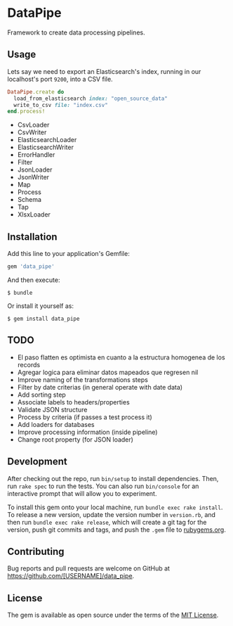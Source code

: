 # DataPipe

Framework to create data processing pipelines.

## Usage

Lets say we need to export an Elasticsearch's index, running in our localhost's port `9200`, into a CSV file.

```ruby
DataPipe.create do
  load_from_elasticsearch index: "open_source_data"
  write_to_csv file: "index.csv"
end.process!
```

 * CsvLoader
 * CsvWriter
 * ElasticsearchLoader
 * ElasticsearchWriter
 * ErrorHandler
 * Filter
 * JsonLoader
 * JsonWriter
 * Map
 * Process
 * Schema
 * Tap
 * XlsxLoader

## Installation

Add this line to your application's Gemfile:

```ruby
gem 'data_pipe'
```

And then execute:

    $ bundle

Or install it yourself as:

    $ gem install data_pipe

## TODO

 * El paso flatten es optimista en cuanto a la estructura homogenea de los records
 * Agregar logica para eliminar datos mapeados que regresen nil
 * Improve naming of the transformations steps
 * Filter by date criterias (in general operate with date data)
 * Add sorting step
 * Associate labels to headers/properties
 * Validate JSON structure
 * Process by criteria (if passes a test process it)
 * Add loaders for databases
 * Improve processing information (inside pipeline)
 * Change root property (for JSON loader)

## Development

After checking out the repo, run `bin/setup` to install dependencies. Then, run `rake spec` to run the tests. You can also run `bin/console` for an interactive prompt that will allow you to experiment.

To install this gem onto your local machine, run `bundle exec rake install`. To release a new version, update the version number in `version.rb`, and then run `bundle exec rake release`, which will create a git tag for the version, push git commits and tags, and push the `.gem` file to [rubygems.org](https://rubygems.org).

## Contributing

Bug reports and pull requests are welcome on GitHub at https://github.com/[USERNAME]/data_pipe.

## License

The gem is available as open source under the terms of the [MIT License](https://opensource.org/licenses/MIT).
